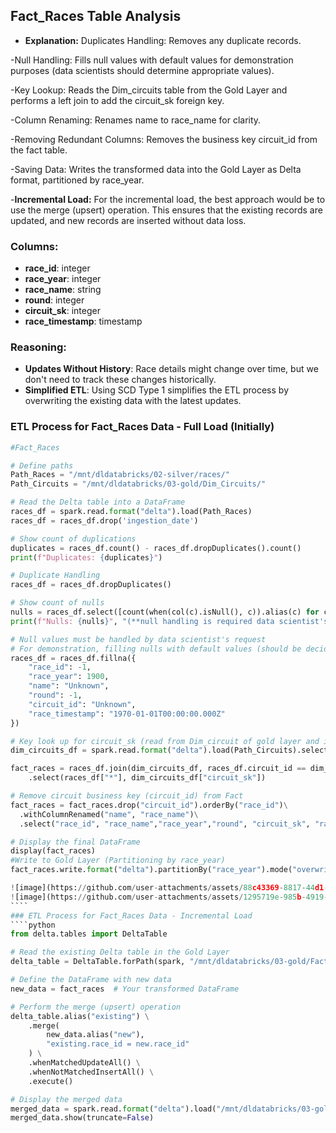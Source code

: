 
## Fact_Races Table Analysis

- **Explanation:**
Duplicates Handling: Removes any duplicate records.

-Null Handling: Fills null values with default values for demonstration purposes (data scientists should determine appropriate values).

-Key Lookup: Reads the Dim_circuits table from the Gold Layer and performs a left join to add the circuit_sk foreign key.

-Column Renaming: Renames name to race_name for clarity.

-Removing Redundant Columns: Removes the business key circuit_id from the fact table.

-Saving Data: Writes the transformed data into the Gold Layer as Delta format, partitioned by race_year.

-**Incremental Load:**
For the incremental load, the best approach would be to use the merge (upsert) operation. This ensures that the existing records are updated, and new records are inserted without data loss.

### Columns:
- **race_id**: integer
- **race_year**: integer
- **race_name**: string
- **round**: integer
- **circuit_sk**: integer
- **race_timestamp**: timestamp

### Reasoning:
- **Updates Without History**: Race details might change over time, but we don't need to track these changes historically.
- **Simplified ETL**: Using SCD Type 1 simplifies the ETL process by overwriting the existing data with the latest updates.

### ETL Process for Fact_Races Data - Full Load (Initially)

`````python
#Fact_Races

# Define paths
Path_Races = "/mnt/dldatabricks/02-silver/races/"
Path_Circuits = "/mnt/dldatabricks/03-gold/Dim_Circuits/"

# Read the Delta table into a DataFrame
races_df = spark.read.format("delta").load(Path_Races)
races_df = races_df.drop('ingestion_date')

# Show count of duplications
duplicates = races_df.count() - races_df.dropDuplicates().count()
print(f"Duplicates: {duplicates}")

# Duplicate Handling
races_df = races_df.dropDuplicates()

# Show count of nulls
nulls = races_df.select([count(when(col(c).isNull(), c)).alias(c) for c in races_df.columns]).toPandas()
print(f"Nulls: {nulls}", "(**null handling is required data scientist's approval**)")

# Null values must be handled by data scientist's request
# For demonstration, filling nulls with default values (should be decided by data scientists)
races_df = races_df.fillna({
    "race_id": -1,
    "race_year": 1900,
    "name": "Unknown",
    "round": -1,
    "circuit_id": "Unknown",
    "race_timestamp": "1970-01-01T00:00:00.000Z"
})

# Key look up for circuit_sk (read from Dim_circuit of gold layer and insert it as foreign key of Dim_circuit into Fact_Races)
dim_circuits_df = spark.read.format("delta").load(Path_Circuits).select("circuit_id", "circuit_sk")

fact_races = races_df.join(dim_circuits_df, races_df.circuit_id == dim_circuits_df.circuit_id, "left_outer") \
    .select(races_df["*"], dim_circuits_df["circuit_sk"])

# Remove circuit business key (circuit_id) from Fact
fact_races = fact_races.drop("circuit_id").orderBy("race_id")\
  .withColumnRenamed("name", "race_name")\
  .select("race_id", "race_name","race_year","round", "circuit_sk", "race_timestamp")

# Display the final DataFrame
display(fact_races)
#Write to Gold Layer (Partitioning by race_year)
fact_races.write.format("delta").partitionBy("race_year").mode("overwrite").save("/mnt/dldatabricks/03-gold/Fact_races")

![image](https://github.com/user-attachments/assets/88c43369-8817-44d1-9465-609a266a1815)
![image](https://github.com/user-attachments/assets/1295719e-985b-4919-b867-637b75d80515)
````
### ETL Process for Fact_Races Data - Incremental Load
````python
from delta.tables import DeltaTable

# Read the existing Delta table in the Gold Layer
delta_table = DeltaTable.forPath(spark, "/mnt/dldatabricks/03-gold/Fact_races")

# Define the DataFrame with new data
new_data = fact_races  # Your transformed DataFrame

# Perform the merge (upsert) operation
delta_table.alias("existing") \
    .merge(
        new_data.alias("new"),
        "existing.race_id = new.race_id"
    ) \
    .whenMatchedUpdateAll() \
    .whenNotMatchedInsertAll() \
    .execute()

# Display the merged data
merged_data = spark.read.format("delta").load("/mnt/dldatabricks/03-gold/Fact_races")
merged_data.show(truncate=False)

